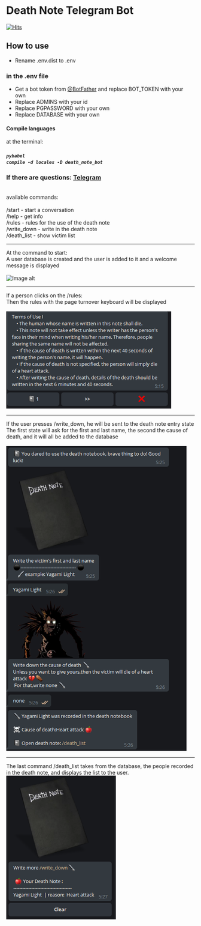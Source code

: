 # Death Note Telegram Bot
[![Hits](https://hits.seeyoufarm.com/api/count/incr/badge.svg?url=https%3A%2F%2Fgithub.com%2Fwaydk%2FDeathNoteBot&count_bg=%23000000&title_bg=%23000000&icon=riseup.svg&icon_color=%23E7E7E7&title=hits&edge_flat=false)](https://hits.seeyoufarm.com)
## How to use
- Rename .env.dist to .env
### in the .env file
- Get a bot token from [@BotFather](http://telegram.me/BotFather) and replace BOT_TOKEN with your own
- Replace ADMINS with your id 
- Replace PGPASSWORD with your own
- Replace DATABASE with your own
#### Compile languages
at the terminal:
##### <code>pybabel compile -d locales -D death_note_bot</code>
### If there are questions: [Telegram](https://t.me/waydk)

<br>available commands:</br>
<br>/start - start a conversation</br>
/help - get info
<br>/rules - rules for the use of the death note</br>
/write_down - write in the death note
<br>/death_list - show victim list</br>
***
At the command to start:
<br>A user database is created and the user is added to it and a welcome message is displayed</br>
<br>![Image alt](https://github.com/waydk/death-note_bot/blob/main/src/examples/start_command.PNG)</br>
***
If a person clicks on the /rules:
<br>Then the rules with the page turnover keyboard will be displayed</br>
<br>![Image alt](https://github.com/waydk/DeathNoteBot/blob/main/src/examples/rules_command.PNG)</br>
***
If the user presses /write_down, he will be sent to the death note entry state
<br>The first state will ask for the first and last name, the second the cause of death, and it will all be added to the database</br>
<br>![Image alt](https://github.com/waydk/DeathNoteBot/blob/main/src/examples/death_note.PNG)</br>
*** 
The last command /death_list takes from the database, the people recorded in the death note, and displays the list to the user.
<br>![Image alt](https://github.com/waydk/DeathNoteBot/blob/main/src/examples/death_note_list.PNG)</br>
